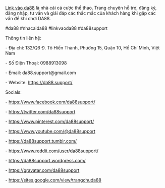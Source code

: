 <p><a href="https://da88.support/">Link vào da88</a> là nhà cái cá cược thể thao. Trang chuyên hỗ trợ, đăng ký, đăng nhập, tư vấn và giải đáp các thắc mắc của khách hàng khi gặp các vấn đề khi chơi DA88.<p>
<p>#da88 #nhacaida88 #linkvaoda88 #da88support<p>
<p>Thông tin liên hệ:<p>
<p>- Địa chỉ: 132/Q6 Đ. Tô Hiến Thành, Phường 15, Quận 10, Hồ Chí Minh, Việt Nam<p>
<p>- Số Điện Thoại: 0988913098<p>
<p>- Email: da88.support@gmail.com<p>
<p>- Website: <a href="https://da88.support/">https://da88.support/</a><p>
<p>Socials:<p>
<p>- <a href="https://www.facebook.com/da88support/">https://www.facebook.com/da88support/</a><p>
<p>- <a href="https://twitter.com/da88support">https://twitter.com/da88support</a><p>
<p>- <a href="https://www.pinterest.com/da88support/">https://www.pinterest.com/da88support/</a><p>
<p>- <a href="https://www.youtube.com/@da88support">https://www.youtube.com/@da88support</a><p>
<p>- <a href="https://da88support.tumblr.com/">https://da88support.tumblr.com/</a><p>
<p>- <a href="https://www.reddit.com/user/da88support/">https://www.reddit.com/user/da88support/</a><p>
<p>- <a href="https://da88support.wordpress.com/">https://da88support.wordpress.com/</a><p>
<p>- <a href="https://gravatar.com/da88support">https://gravatar.com/da88support</a><p>
<p>- <a href="https://sites.google.com/view/trangchuda88">https://sites.google.com/view/trangchuda88</a><p>